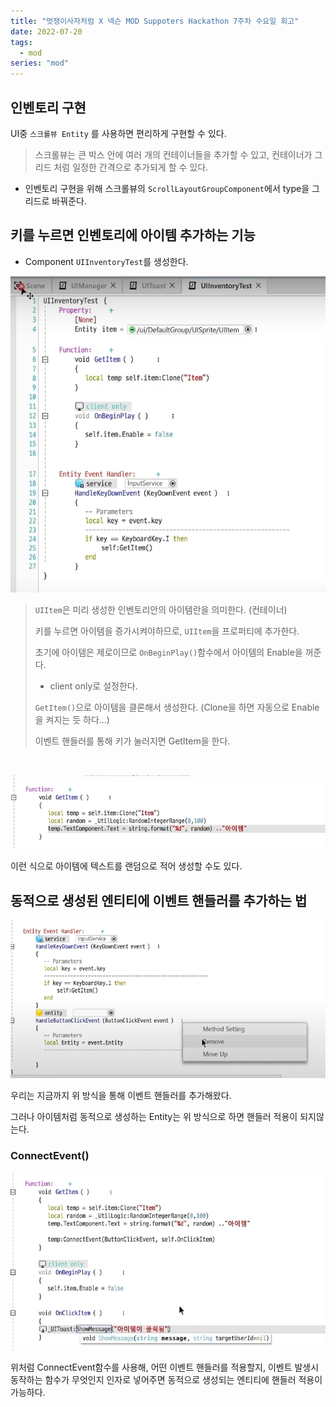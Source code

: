 ```yaml
---
title: "멋쟁이사자처럼 X 넥슨 MOD Suppoters Hackathon 7주차 수요일 회고"
date: 2022-07-20
tags:
  - mod
series: "mod"
---
```


## 인벤토리 구현

UI중 `스크롤뷰 Entity` 를 사용하면 편리하게 구현할 수 있다.

> 스크롤뷰는 큰 박스 안에 여러 개의 컨테이너들을 추가할 수 있고, 컨테이너가 그리드 처럼 일정한 간격으로 추가되게 할 수 있다.

* 인벤토리 구현을 위해 스크롤뷰의 `ScrollLayoutGroupComponent`에서 type을 그리드로 바꿔준다.





## 키를 누르면 인벤토리에 아이템 추가하는 기능

* Component `UIInventoryTest`를 생성한다.

![](test.png)

> `UIItem`은 미리 생성한 인벤토리안의 아이템란을 의미한다. (컨테이너)<br/>
>
> 키를 누르면 아이템을 증가시켜야하므로, `UIItem`을 프로퍼티에 추가한다.<br/>
>
> 초기에 아이템은 제로이므로 `OnBeginPlay()`함수에서 아이템의 Enable을 꺼준다.<br/>
>
> * client only로 설정한다.
>
> `GetItem()`으로 아이템을 클론해서 생성한다. (Clone을 하면 자동으로 Enable을 켜지는 듯 하다...)<br/>
>
> 이벤트 핸들러를 통해 키가 눌러지면 GetItem을 한다.<br/>

<br/>

![](random.png)

이런 식으로 아이템에 텍스트를 랜덤으로 적어 생성할 수도 있다.



## 동적으로 생성된 엔티티에 이벤트 핸들러를 추가하는 법

![](fail.png)

우리는 지금까지 위 방식을 통해 이벤트 핸들러를 추가해왔다. <br/>

그러나 아이템처럼 동적으로 생성하는 Entity는 위 방식으로 하면 핸들러 적용이 되지않는다.



### ConnectEvent()

![](success.png)

위처럼 ConnectEvent함수를 사용해, 어떤 이벤트 핸들러를 적용할지, 이벤트 발생시 동작하는 함수가 무엇인지 인자로 넣어주면 동적으로 생성되는 엔티티에 핸들러 적용이 가능하다.



